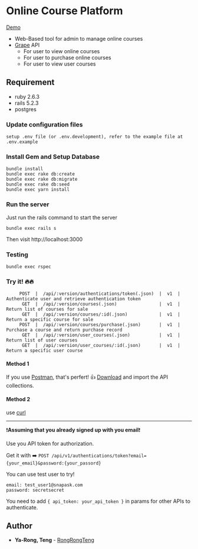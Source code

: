 # Online Course Platform

[Demo](https://rong-online-course-platform.herokuapp.com/)

- Web-Based tool for admin to manage online courses
- [Grape](https://github.com/ruby-grape/grape) API 
    - For user to view online courses
    - For user to purchase online courses
    - For user to view user courses
  


## Requirement

- ruby 2.6.3
- rails 5.2.3
- postgres


### Update configuration files

```
setup .env file (or .env.development), refer to the example file at .env.example
```

### Install Gem and Setup Database

```
bundle install
bundle exec rake db:create
bundle exec rake db:migrate
bundle exec rake db:seed
bundle exec yarn install
```

### Run the server

Just run the rails command to start the server

```
bundle exec rails s
```

Then visit http://localhost:3000


### Testing

```
bundle exec rspec
```

### Try it! 🔥🔥

```
     POST  |  /api/:version/authentications/token(.json)  |  v1  |  Authenticate user and retrieve authentication token
      GET  |  /api/:version/courses(.json)                |  v1  |  Return list of courses for sale                    
      GET  |  /api/:version/courses/:id(.json)            |  v1  |  Return a specific course for sale                  
     POST  |  /api/:version/courses/purchase(.json)       |  v1  |  Purchase a course and return purchase record       
      GET  |  /api/:version/user_courses(.json)           |  v1  |  Return list of user courses                        
      GET  |  /api/:version/user_courses/:id(.json)       |  v1  |  Return a specific user course 
```

#### Method 1
If you use [Postman](https://www.postman.com/), that's perfert! 👍 [Download](https://github.com/RongRongTeng/online_course_platform/blob/develop/online_course_platform.postman_collection.json) and import the API collections.

#### Method 2

use [curl](https://curl.haxx.se/docs/manpage.html)


---


❗️**Assuming that you already signed up with you email**❗️

Use you API token for authorization. 

Get it with ➡️ `POST /api/v1/authentications/token?email={your_email}&password:{your_passord}`

You can use test user to try!
```
email: test_user1@snapask.com
password: secretsecret
```

You need to add `{ api_token: your_api_token }` in params for other APIs to authenticate.


## Author

- **Ya-Rong, Teng** - [RongRongTeng](https://github.com/RongRongTeng)


